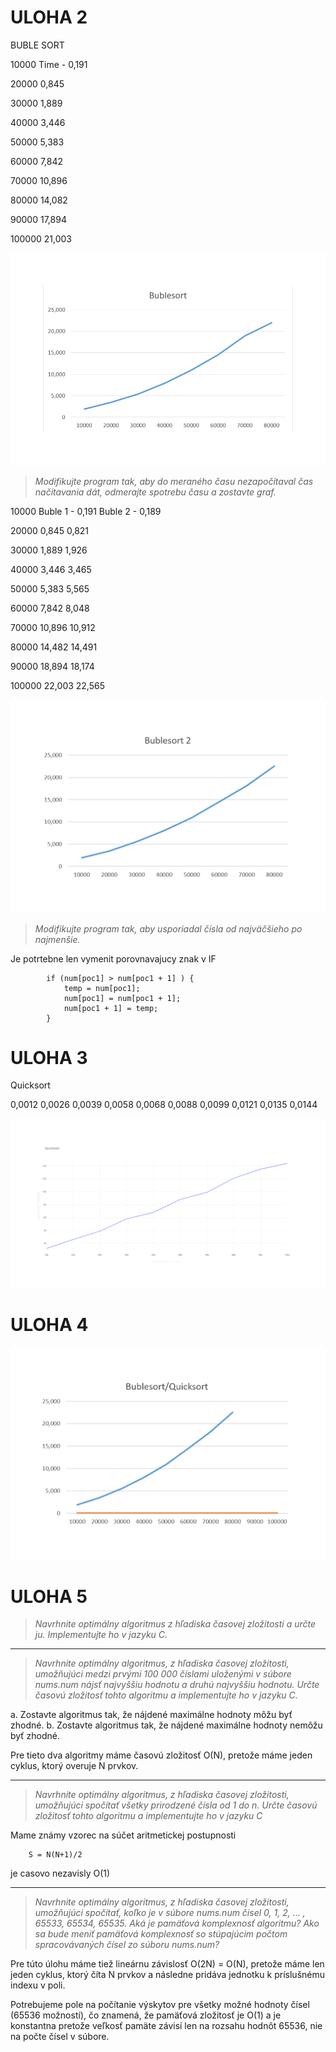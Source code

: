 # ULOHA 2

BUBLE SORT

10000	Time - 0,191

20000	0,845

30000	1,889

40000	3,446

50000	5,383

60000	7,842

70000	10,896

80000	14,082

90000	17,894

100000	21,003

![alt text](pp1_im/Buble.png)

>*Modifikujte program tak, aby do meraného času nezapočítaval čas načítavania dát, odmerajte spotrebu času a zostavte graf.*

10000	Buble 1 - 0,191	Buble 2 - 0,189

20000	0,845	0,821

30000	1,889	1,926

40000	3,446	3,465

50000	5,383	5,565

60000	7,842	8,048

70000	10,896	10,912

80000	14,482	14,491

90000	18,894	18,174

100000	22,003	22,565


![alt text](<pp1_im/Buble 2.png>)

>*Modifikujte program tak, aby usporiadal čísla od najväčšieho po najmenšie.*

Je potrtebne len vymenit porovnavajucy znak v IF

			if (num[poc1] > num[poc1 + 1] ) { 
				temp = num[poc1];
				num[poc1] = num[poc1 + 1];
				num[poc1 + 1] = temp;
			}


# ULOHA 3

Quicksort

0,0012
0,0026
0,0039
0,0058
0,0068
0,0088
0,0099
0,0121
0,0135
0,0144

![alt text](pp1_im/Quick.png)


# ULOHA 4

![alt text](pp1_im/Quick_Buble.png)


# ULOHA 5

>*Navrhnite optimálny algoritmus z hľadiska časovej zložitosti a určte ju. Implementujte ho v jazyku C.*

_____________________________________________________________________________________________________________________________________________________________________________________________
>*Navrhnite optimálny algoritmus, z hľadiska časovej zložitosti, umožňujúci medzi prvými 100 000 číslami uloženými v súbore nums.num nájsť najvyššiu hodnotu a druhú najvyššiu hodnotu. Určte časovú zložitosť tohto algoritmu a implementujte ho v jazyku C.*

a. Zostavte algoritmus tak, že nájdené maximálne hodnoty môžu byť zhodné.
b. Zostavte algoritmus tak, že nájdené maximálne hodnoty nemôžu byť zhodné.

Pre tieto dva algoritmy máme časovú zložitosť O(N), pretože máme jeden cyklus, ktorý overuje N prvkov.

_____________________________________________________________________________________________________________________________________________________________________________________________
>*Navrhnite optimálny algoritmus, z hľadiska časovej zložitosti, umožňujúci spočítať všetky prirodzené čísla od 1 do n. Určte časovú zložitosť tohto algoritmu a implementujte ho v jazyku C*

Mame známy vzorec na súčet aritmetickej postupnosti

		S = N(N+1)/2     

je casovo nezavisly O(1)

_____________________________________________________________________________________________________________________________________________________________________________________________
>*Navrhnite optimálny algoritmus, z hľadiska časovej zložitosti, umožňujúci spočítať, koľko je v súbore nums.num čísel 0, 1, 2, ... , 65533, 65534, 65535. Aká je pamäťová komplexnosť algoritmu? Ako sa bude meniť pamäťová komplexnosť so stúpajúcim počtom spracovávaných čísel zo súboru nums.num?*

Pre túto úlohu máme tiež lineárnu závislosť O(2N) = O(N), pretože máme len jeden cyklus, ktorý číta N prvkov a následne pridáva jednotku k príslušnému indexu v poli.

Potrebujeme pole na počítanie výskytov pre všetky možné hodnoty čísel (65536 možností), čo znamená, že pamäťová zložitosť je O(1) a je konstantna pretože veľkosť pamäte závisí len na rozsahu hodnôt 65536, nie na počte čísel v súbore.